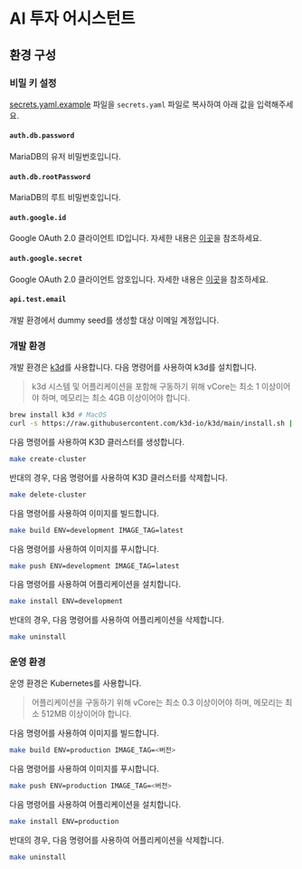 # AI 투자 어시스턴트

## 환경 구성

### 비밀 키 설정

[secrets.yaml.example](secrets.yaml.example) 파일을 `secrets.yaml` 파일로 복사하여 아래 값을 입력해주세요.

#### `auth.db.password`

MariaDB의 유저 비밀번호입니다.

#### `auth.db.rootPassword`

MariaDB의 루트 비밀번호입니다.

#### `auth.google.id`

Google OAuth 2.0 클라이언트 ID입니다. 자세한 내용은 [이곳](https://developers.google.com/identity/protocols/oauth2/web-server?hl=ko)을 참조하세요.

#### `auth.google.secret`

Google OAuth 2.0 클라이언트 암호입니다. 자세한 내용은 [이곳](https://developers.google.com/identity/protocols/oauth2/web-server?hl=ko)을 참조하세요.

#### `api.test.email`

개발 환경에서 dummy seed를 생성할 대상 이메일 계정입니다.

### 개발 환경

개발 환경은 [k3d](https://k3d.io/)를 사용합니다. 다음 명령어를 사용하여 k3d를 설치합니다.

> k3d 시스템 및 어플리케이션을 포함해 구동하기 위해 vCore는 최소 1 이상이어야 하며, 메모리는 최소 4GB 이상이어야 합니다.

```bash
brew install k3d # MacOS
curl -s https://raw.githubusercontent.com/k3d-io/k3d/main/install.sh | bash # Linux
```

다음 명령어를 사용하여 K3D 클러스터를 생성합니다.

```bash
make create-cluster
```

반대의 경우, 다음 명령어를 사용하여 K3D 클러스터를 삭제합니다.

```bash
make delete-cluster
```

다음 명령어를 사용하여 이미지를 빌드합니다.

```bash
make build ENV=development IMAGE_TAG=latest
```

다음 명령어를 사용하여 이미지를 푸시합니다.

```bash
make push ENV=development IMAGE_TAG=latest
```

다음 명령어를 사용하여 어플리케이션을 설치합니다.

```bash
make install ENV=development
```

반대의 경우, 다음 명령어를 사용하여 어플리케이션을 삭제합니다.

```bash
make uninstall
```

### 운영 환경

운영 환경은 Kubernetes를 사용합니다.

> 어플리케이션을 구동하기 위해 vCore는 최소 0.3 이상이어야 하며, 메모리는 최소 512MB 이상이어야 합니다.

다음 명령어를 사용하여 이미지를 빌드합니다.

```bash
make build ENV=production IMAGE_TAG=<버전>
```

다음 명령어를 사용하여 이미지를 푸시합니다.

```bash
make push ENV=production IMAGE_TAG=<버전>
```

다음 명령어를 사용하여 어플리케이션을 설치합니다.

```bash
make install ENV=production
```

반대의 경우, 다음 명령어를 사용하여 어플리케이션을 삭제합니다.

```bash
make uninstall
```
